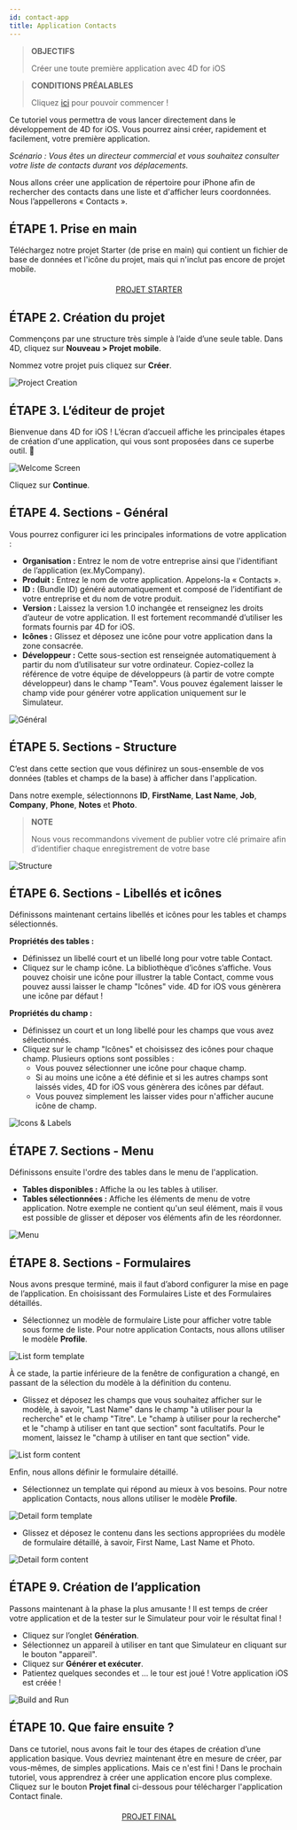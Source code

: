 ```yaml
---
id: contact-app
title: Application Contacts
---
```


> **OBJECTIFS**
> 
> Créer une toute première application avec 4D for iOS


> **CONDITIONS PRÉALABLES**
> 
> Cliquez [ici](prerequisites.html) pour pouvoir commencer !


Ce tutoriel vous permettra de vous lancer directement dans le développement de 4D for iOS. Vous pourrez ainsi créer, rapidement et facilement, votre première application.

*Scénario : Vous êtes un directeur commercial et vous souhaitez consulter votre liste de contacts durant vos déplacements.*

Nous allons créer une application de répertoire pour iPhone afin de rechercher des contacts dans une liste et d'afficher leurs coordonnées. Nous l’appellerons « Contacts ».

## ÉTAPE 1. Prise en main
Téléchargez notre projet Starter (de prise en main) qui contient un fichier de base de données et l'icône du projet, mais qui n'inclut pas encore de projet mobile.

<div markdown="1" style="text-align: center; margin-top: 20px">

<a class="button"
href="https://github.com/4d-for-ios/tutorial-ContactApp/archive/acbb699c3c9d9edd3a8bbb715e87c17140b7e15f.zip">PROJET STARTER</a>
</div>

## ÉTAPE 2. Création du projet

Commençons par une structure très simple à l’aide d’une seule table. Dans 4D, cliquez sur **Nouveau > Projet mobile**.

Nommez votre projet puis cliquez sur **Créer**.

![Project Creation](assets/en/contact-app/Project-creation-4D-for-iOS.png)

## ÉTAPE 3. L’éditeur de projet

Bienvenue dans 4D for iOS ! L’écran d’accueil affiche les principales étapes de création d'une application, qui vous sont proposées dans ce superbe outil. 🙂

![Welcome Screen](assets/en/contact-app/Welcome-Screen-4D-for-iOS.png)

Cliquez sur **Continue**.

## ÉTAPE 4. Sections - Général

Vous pourrez configurer ici les principales informations de votre application :

* **Organisation :** Entrez le nom de votre entreprise ainsi que l'identifiant de l’application (ex.MyCompany).
* **Produit :** Entrez le nom de votre application. Appelons-la « Contacts ».
* **ID :** (Bundle ID) généré automatiquement et composé de l’identifiant de votre entreprise et du nom de votre produit.
* **Version :** Laissez la version 1.0 inchangée et renseignez les droits d’auteur de votre application. Il est fortement recommandé d’utiliser les formats fournis par 4D for iOS.
* **Icônes :** Glissez et déposez une icône pour votre application dans la zone consacrée.
* **Développeur :** Cette sous-section est renseignée automatiquement à partir du nom d’utilisateur sur votre ordinateur. Copiez-collez la référence de votre équipe de développeurs (à partir de votre compte développeur) dans le champ "Team". Vous pouvez également laisser le champ vide pour générer votre application uniquement sur le Simulateur.

![Général](assets/en/contact-app/Contact-app-general-section-4D-for-iOS.png)

## ÉTAPE 5. Sections - Structure

C’est dans cette section que vous définirez un sous-ensemble de vos données (tables et champs de la base) à afficher dans l'application.

Dans notre exemple, sélectionnons **ID**, **FirstName**, **Last Name**, **Job**, **Company**, **Phone**, **Notes** et **Photo**.

> **NOTE**
> 
> Nous vous recommandons vivement de publier votre clé primaire afin d’identifier chaque enregistrement de votre base


![Structure](assets/en/contact-app/Contact-app-structure-section-4D-for-iOS.png)

## ÉTAPE 6. Sections - Libellés et icônes

Définissons maintenant certains libellés et icônes pour les tables et champs sélectionnés.

**Propriétés des tables :**

* Définissez un libellé court et un libellé long pour votre table Contact.
* Cliquez sur le champ icône. La bibliothèque d’icônes s’affiche. Vous pouvez choisir une icône pour illustrer la table Contact, comme vous pouvez aussi laisser le champ "Icônes" vide. 4D for iOS vous génèrera une icône par défaut !

**Propriétés du champ :**

* Définissez un court et un long libellé pour les champs que vous avez sélectionnés.
* Cliquez sur le champ "Icônes" et choisissez des icônes pour chaque champ. Plusieurs options sont possibles :
    * Vous pouvez sélectionner une icône pour chaque champ.
    * Si au moins une icône a été définie et si les autres champs sont laissés vides, 4D for iOS vous génèrera des icônes par défaut.
    * Vous pouvez simplement les laisser vides pour n'afficher aucune icône de champ.

![Icons & Labels](assets/en/contact-app/Contact-app-icons-labels-section-4D-for-iOS.png)

## ÉTAPE 7. Sections - Menu

Définissons ensuite l'ordre des tables dans le menu de l'application.

* **Tables disponibles :** Affiche la ou les tables à utiliser.
* **Tables sélectionnées :** Affiche les éléments de menu de votre application. Notre exemple ne contient qu'un seul élément, mais il vous est possible de glisser et déposer vos éléments afin de les réordonner.

![Menu](assets/en/contact-app/Contact-app-main-menu-section-4D-for-iOS.png)

## ÉTAPE 8. Sections - Formulaires

Nous avons presque terminé, mais il faut d’abord configurer la mise en page de l’application. En choisissant des Formulaires Liste et des Formulaires détaillés.

* Sélectionnez un modèle de formulaire Liste pour afficher votre table sous forme de liste. Pour notre application Contacts, nous allons utiliser le modèle **Profile**.

![List form template](assets/en/contact-app/ListformTemplate-form-section-4D-for-iOS.png)

À ce stade, la partie inférieure de la fenêtre de configuration a changé, en passant de la sélection du modèle à la définition du contenu.

* Glissez et déposez les champs que vous souhaitez afficher sur le modèle, à savoir, "Last Name" dans le champ "à utiliser pour la recherche" et le champ "Titre". Le "champ à utiliser pour la recherche" et le "champ à utiliser en tant que section" sont facultatifs. Pour le moment, laissez le "champ à utiliser en tant que section" vide.

![List form content](assets/en/contact-app/ListformContent-form-section-4D-for-iOS.png)

Enfin, nous allons définir le formulaire détaillé.

* Sélectionnez un template qui répond au mieux à vos besoins. Pour notre application Contacts, nous allons utiliser le modèle **Profile**.

![Detail form template](assets/en/contact-app/DetailformTemplate-form-section-4D-for-iOS.png)


* Glissez et déposez le contenu dans les sections appropriées du modèle de formulaire détaillé, à savoir, First Name, Last Name et Photo.

![Detail form content](assets/en/contact-app/DetailformContent-form-section-4D-for-iOS.png)

## ÉTAPE 9. Création de l’application

Passons maintenant à la phase la plus amusante ! Il est temps de créer votre application et de la tester sur le Simulateur pour voir le résultat final !

* Cliquez sur l’onglet **Génération**.
* Sélectionnez un appareil à utiliser en tant que Simulateur en cliquant sur le bouton "appareil".
* Cliquez sur  **Générer et exécuter**.
* Patientez quelques secondes et ... le tour est joué ! Votre application iOS est créée !

![Build and Run](assets/en/contact-app/Build-the-app-simulator.png)

## ÉTAPE 10. Que faire ensuite ?

Dans ce tutoriel, nous avons fait le tour des étapes de création d’une application basique. Vous devriez maintenant être en mesure de créer, par vous-mêmes, de simples applications. Mais ce n'est fini ! Dans le prochain tutoriel, vous apprendrez à créer une application encore plus complexe. Cliquez sur le bouton **Projet final** ci-dessous pour télécharger l'application Contact finale.

<div markdown="1" style="text-align: center; margin-top: 20px; margin-bottom: 20px">
<a class="button"
href="https://github.com/4d-for-ios/tutorial-ContactApp/releases/latest/download/tutorial-ContactApp.zip">PROJET FINAL</a>
</div>
